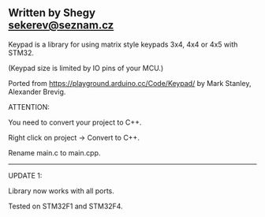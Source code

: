 Written by Shegy<br>
sekerev@seznam.cz<br>
---------
Keypad is a library for using matrix style keypads 3x4, 4x4 or 4x5 with STM32.

(Keypad size is limited by IO pins of your MCU.)

Ported from https://playground.arduino.cc/Code/Keypad/ by Mark Stanley, Alexander Brevig.

ATTENTION:

You need to convert your project to C++.

Right click on project -> Convert to C++.

Rename main.c to main.cpp.




---------
UPDATE 1:

Library now works with all ports.

Tested on STM32F1 and STM32F4.
